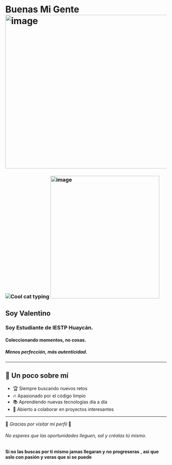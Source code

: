 #                                   Buenas Mi Gente <img width="640" height="479" alt="image" src="https://github.com/user-attachments/assets/4cc3719b-c501-497c-a878-54a8ca369862" />

 




### ![Cool cat typing](https://media.giphy.com/media/JIX9t2j0ZTN9S/giphy.gif) <img width="340" height="382" alt="image" src="https://github.com/user-attachments/assets/9be2e989-7581-4551-b49b-17805e3f5510" />





## Soy Valentino
### Soy Estudiante de IESTP Huaycán.
#### Coleccionando momentos, no cosas.
##### Menos perfección, más autenticidad.
---

## 🎯 Un poco sobre mí
- 🏆 Siempre buscando nuevos retos  
- 🔥 Apasionado por el código limpio  
- 📚 Aprendiendo nuevas tecnologías día a día  
- 🤝 Abierto a colaborar en proyectos interesantes  

---

🎉 *Gracias por visitar mi perfil* 🚀 
###### No esperes que las oportunidades lleguen, sal y créalas tú mismo.
**Si no las buscas por ti mismo jamas llegaran y no progreseras**
**, asi que aslo con pasión y veras que si se puede**





